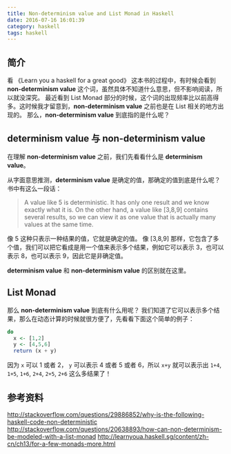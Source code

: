 ```yaml
---
title: Non-determinism value and List Monad in Haskell
date: 2016-07-16 16:01:39
category: haskell
tags: haskell
---
```


## 简介

看 《Learn you a haskell for a great good》 这本书的过程中，有时候会看到 **non-determinism value** 这个词，虽然具体不知道什么意思，但不影响阅读，所以就没深究。
最近看到 List Monad 部分的时候，这个词的出现频率比以前高得多。这时候我才留意到，**non-determinism value** 之前也是在 List 相关的地方出现的。
那么，**non-determinism value** 到底指的是什么呢？


## determinism value 与 non-determinism value

在理解 **non-determinism value** 之前，我们先看看什么是 **determinism value**。

从字面意思推测，**determinism value** 是确定的值，那确定的值到底是什么呢？书中有这么一段话：

> A value like 5 is deterministic. It has only one result and we know exactly what it is. On the other hand, a value like [3,8,9] contains several results, so we can view it as one value that is actually many values at the same time.

像 5 这种只表示一种结果的值，它就是确定的值。
像 [3,8,9] 那样，它包含了多个值，我们可以把它看成是用一个值来表示多个结果，例如它可以表示 3，也可以表示 8，也可以表示 9，因此它是非确定值。

**determinism value** 和 **non-determinism value** 的区别就在这里。


## List Monad

那么 **non-determinism value** 到底有什么用呢？
我们知道了它可以表示多个结果，那么在动态计算的时候就很方便了，先看看下面这个简单的例子：

```hs
do
  x <- [1,2]
  y <- [4,5,6]
  return (x + y)
```

因为 `x` 可以 1 或者 2， `y` 可以表示 4 或者 5 或者 6，所以 `x+y` 就可以表示出 `1+4`, `1+5`, `1+6`, `2+4`, `2+5`, `2+6` 这么多结果了！


## 参考资料
http://stackoverflow.com/questions/29886852/why-is-the-following-haskell-code-non-deterministic
http://stackoverflow.com/questions/20638893/how-can-non-determinism-be-modeled-with-a-list-monad
http://learnyoua.haskell.sg/content/zh-cn/ch13/for-a-few-monads-more.html
